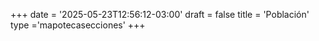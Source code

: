 +++
date = '2025-05-23T12:56:12-03:00'
draft = false
title = 'Población'
type ='mapotecasecciones'
+++
